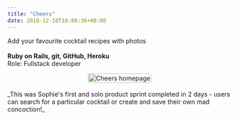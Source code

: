 ```yaml
---
title: "Cheers"
date: 2018-12-10T16:08:36+08:00
---
```

Add your favourite cocktail recipes with photos
<br>
<br>
**Ruby on Rails, git, GitHub, Heroku**
<br>
Role: Fullstack developer
<div style="display: flex; justify-content: center;">
  <a href="https://sophie-cocktail-app.herokuapp.com/">
  <img src="/images/Cocktail.png" alt="Cheers homepage" style="border-radius: 2px; width: 100%; height: 100%;">
  </a>
</div>
<br>
_This was Sophie's first and solo product sprint completed in 2 days - users can search for a particular cocktail or create and save their own mad concoction!_
